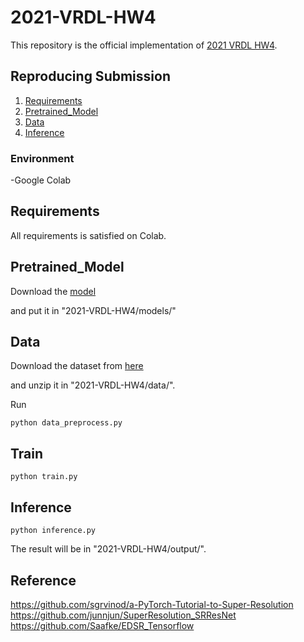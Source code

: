 # 2021-VRDL-HW4

This repository is the official implementation of [2021 VRDL HW4](https://codalab.lisn.upsaclay.fr/competitions/622?secret_key=4e06d660-cd84-429c-971b-79d15f78d400#learn_the_details). 


## Reproducing Submission
1. [Requirements](#Requirements)
2. [Pretrained_Model](#Pretrained_Model)
3. [Data](#Data)
4. [Inference](#Inference)

### Environment
-Google Colab



## Requirements
All requirements is satisfied on Colab.

## Pretrained_Model
Download the [model](https://drive.google.com/file/d/1fkPmy5dTqZ1wR0ukahXBirZIwNJeAh-E/view?usp=sharing)

and put it in "2021-VRDL-HW4/models/"



## Data
Download the dataset from [here](https://drive.google.com/file/d/1ewI1tdXqpkxRwh06tLYwaGpdBEY5PBzw/view?usp=sharing)

and unzip it in "2021-VRDL-HW4/data/".

Run
```Data
python data_preprocess.py
```

## Train

```Train
python train.py
```


## Inference

```Inference
python inference.py
```
The result will be in "2021-VRDL-HW4/output/".


## Reference
https://github.com/sgrvinod/a-PyTorch-Tutorial-to-Super-Resolution
https://github.com/junnjun/SuperResolution_SRResNet
https://github.com/Saafke/EDSR_Tensorflow
